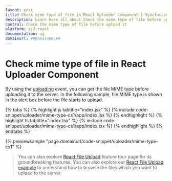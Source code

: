 ```yaml
---
layout: post
title: Check mime type of file in React Uploader Component | Syncfusion
description: Learn here all about Check the mime type of file before upload it in Syncfusion Essential React Uploader component, it's elements and more.
control: Check the mime type of file before upload it 
platform: ej2-react
documentation: ug
domainurl: ##DomainURL##
---
```


# Check mime type of file in React Uploader Component

By using the [uploading](https://ej2.syncfusion.com/react/documentation/api/uploader/#uploading) event, you can get the file MIME type before uploading it to the server.
In the following sample, file MIME type is shown in the alert box before the file starts to upload.

{% tabs %}
{% highlight js tabtitle="index.jsx" %}
{% include code-snippet/uploader/mime-type-cs1/app/index.jsx %}
{% endhighlight %}
{% highlight ts tabtitle="index.tsx" %}
{% include code-snippet/uploader/mime-type-cs1/app/index.tsx %}
{% endhighlight %}
{% endtabs %}

 {% previewsample "page.domainurl/code-snippet/uploader/mime-type-cs1" %}

>You can also explore [React File Upload](https://www.syncfusion.com/react-components/react-file-upload) feature tour page for its groundbreaking features. You can also explore our [React File Upload example](https://ej2.syncfusion.com/react/demos/#/bootstrap5/uploader/default) to understand how to browse the files which you want to upload to the server.
